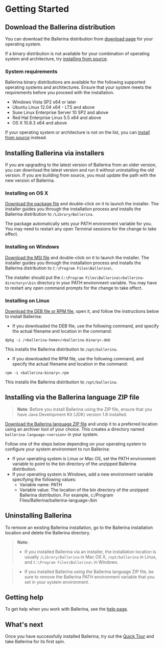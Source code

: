 # Getting Started

## Download the Ballerina distribution

You can download the Ballerina distribution from [download page](https://ballerina.io/downloads/) for your operating system.

If a binary distribution is not available for your combination of operating system and architecture, try [installing from source](https://github.com/ballerina-platform/ballerina-lang#install-from-source).

### System requirements

Ballerina binary distributions are available for the following supported operating systems and architectures. Ensure that your system meets the requirements before you proceed with the installation.

- Windows Vista SP2 x64 or later
- Ubuntu Linux 12.04 x64 - LTS and above
- Suse Linux Enterprise Server 10 SP2 and above
- Red Hat Enterprise Linux 5.5 x64 and above
- OS X 10.8.3 x64 and above

If your operating system or architecture is not on the list, you can [install from source](https://github.com/ballerina-platform/ballerina-lang/blob/master/README.md#install-from-source) instead.

## Installing Ballerina via installers

If you are upgrading to the latest version of Ballerina from an older version, you can download the latest version and run it without uninstalling the old version. 
If you are building from source, you must update the path with the new version of Ballerina.

### Installing on OS X

[Download the package file](/downloads) and double-click on it to launch the installer. The installer guides you through the installation process and installs the Ballerina distribution to `/Library/Ballerina`.

The package automatically sets your PATH environment variable for you. You may need to restart any open Terminal sessions for the change to take effect.

### Installing on Windows

[Download the MSI file](/downloads) and double-click on it to launch the installer. The installer guides you through the installation process and installs the Ballerina distribution to `C:\Program Files\Ballerina\`.

The installer should put the `C:\Program Files\Ballerina\<ballerina-directory>\bin` directory in your PATH environment variable. You may have to restart any open command prompts for the change to take effect.

### Installing on Linux

[Download the DEB file or RPM file](/downloads), open it, and follow the instructions below to install Ballerina:

* If you downloaded the DEB file, use the following command, and specify the actual filename and location in the command:

```
dpkg -i /<ballerina-home>/<ballerina-binary>.deb
```
This installs the Ballerina distribution to `/opt/ballerina`.

* If you downloaded the RPM file, use the following command, and specify the actual filename and location in the command:

```
rpm -i <ballerina-binary>.rpm
```
This installs the Ballerina distribution to `/opt/ballerina`.

## Installing via the Ballerina language ZIP file

> **Note**: Before you install Ballerina using the ZIP file, ensure that you have Java Development Kit (JDK) version 1.8 installed.

[Download the Ballerina language ZIP file](/downloads) and unzip it to a preferred location using an archiver tool of your choice. This creates a directory named `ballerina-language-<version>` in your system. 

Follow one of the steps below depending on your operating system to configure your system environment to run Ballerina:

* If your operating system is Linux or Mac OS, set the PATH environment variable to point to the bin directory of the unzipped Ballerina distribution.
* If your operating system is Windows, add a new environment variable specifying the following values:
  * Variable name: PATH
  * Variable value: The location of the bin directory of the unzipped Ballerina distribution. For example,  c:/Program Files/Ballerina/ballerina-language-<version>/bin
  
## Uninstalling Ballerina

To remove an existing Ballerina installation, go to the Ballerina installation location and delete the Ballerina directory.

> **Note**:
> * If you installed Ballerina via an installer, the installation location is usually `/Library/Ballerina` in Mac OS X, `/opt/ballerina` in Linux, and `C:\Program Files\Ballerina\` in Windows.

> * If you installed Ballerina using the Ballerina language ZIP file, be sure to remove the Ballerina PATH environment variable that you set in your system environment.

## Getting help

To get help when you work with Ballerina, see the [help page](/help).

## What's next

Once you have successfully installed Ballerina, try out the [Quick Tour](/learn/quick-tour) and take Ballerina for its first spin.
